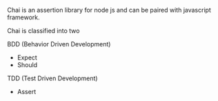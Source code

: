 Chai is an assertion library for node js and can be paired with javascript framework.

Chai is classified into two

BDD (Behavior Driven Development)

 * Expect
 * Should

TDD (Test Driven Development)

 * Assert